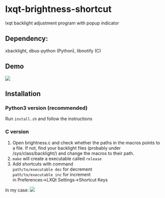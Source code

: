 # lxqt-brightness-shortcut
lxqt backlight adjustment program with popup indicator
## Dependency: 
xbacklight, dbus-python (Python), libnotify (C)

## Demo

![](https://github.com/b10902118/lxqt-brightness-shortcut/blob/main/demo.gif)

## Installation
### Python3 version (recommended)
Run ```install.sh``` and follow the instructions

### C version
1. Open brightness.c and check whether the paths in the macros points to a file. If not, find your backlight files (probably under /sys/class/backlight/) and change the macros to their path.
2. ```make``` will create a executable called ```release``` 
3. Add shortcuts with command \
```path/to/executable dec``` for decrement \
```path/to/executable inc``` for increment \
in Preferences->LXQt Settings->Shortcut Keys

In my case:
![](https://i.imgur.com/F1fgYO6.png)

